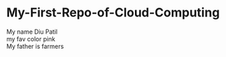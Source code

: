 # My-First-Repo-of-Cloud-Computing
My name Diu Patil<br>
my fav color pink<br>
My father is farmers
